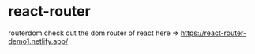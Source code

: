 # react-router
routerdom
check out the dom router of react here => https://react-router-demo1.netlify.app/
